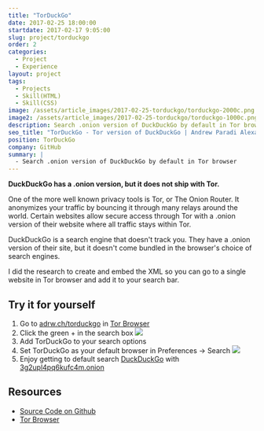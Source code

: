 ```yaml
---
title: "TorDuckGo"
date: 2017-02-25 18:00:00
startdate: 2017-02-17 9:05:00
slug: project/torduckgo
order: 2
categories:
  - Project
  - Experience
layout: project
tags:
  - Projects
  - Skill(HTML)
  - Skill(CSS)
image: /assets/article_images/2017-02-25-torduckgo/torduckgo-2000c.png
image2: /assets/article_images/2017-02-25-torduckgo/torduckgo-1000c.png
description: Search .onion version of DuckDuckGo by default in Tor browser.
seo_title: "TorDuckGo - Tor version of DuckDuckGo | Andrew Paradi Alexander"
position: TorDuckGo
company: GitHub
summary: |
  - Search .onion version of DuckDuckGo by default in Tor browser
---
```


**DuckDuckGo has a .onion version, but it does not ship with Tor.**

One of the more well known privacy tools is Tor, or The Onion Router. It anonymizes your traffic by bouncing it through many relays around the world. Certain websites allow secure access through Tor with a .onion version of their website where all traffic stays within Tor.

DuckDuckGo is a search engine that doesn't track you. They have a .onion version of their site, but it doesn't come bundled in the browser's choice of search engines.

I did the research to create and embed the XML so you can go to a single website in Tor browser and add it to your search bar.

## Try it for yourself

1. Go to [adrw.ch/torduckgo](/torduckgo/) in [Tor Browser](https://www.torproject.org/projects/torbrowser.html)
2. Click the green + in the search box
   ![](/assets/article_images/2017-02-25-torduckgo/green-search.png)
3. Add TorDuckGo to your search options
4. Set TorDuckGo as your default browser in Preferences -> Search
   ![](/assets/article_images/2017-02-25-torduckgo/choose-default-search.png)
5. Enjoy getting to default search [DuckDuckGo](https://duckduckgo.com) with [3g2upl4pq6kufc4m.onion](https://3g2upl4pq6kufc4m.onion/)

## Resources

- [Source Code on Github](https://github.com/adrw/torduckgo)
- [Tor Browser](https://www.torproject.org/projects/torbrowser.html)
